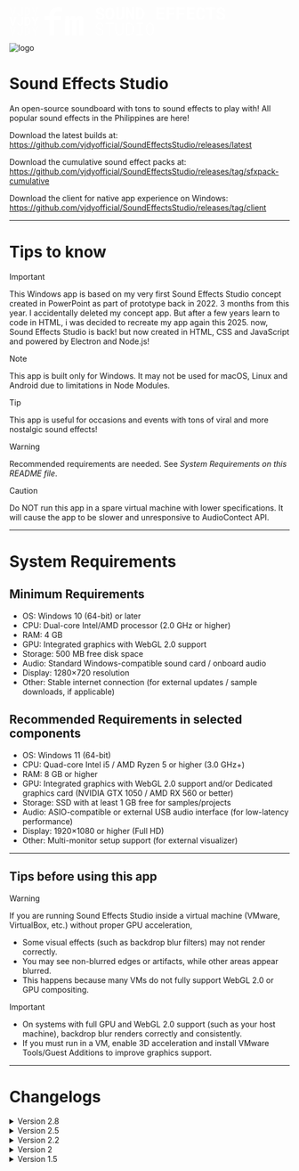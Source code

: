 <svg width="388" height="50" viewBox="0 0 388 50" fill="none" xmlns="http://www.w3.org/2000/svg">
<path d="M4.74093 32.6389L0 17.0081H3.3402L6.00158 27.2175L6.27095 28.2696L6.56187 27.2068L9.23403 17.0081H12.5742L7.82253 32.6389H4.74093Z" fill="white"/>
<path d="M21.7328 17.0081H24.7606L24.7713 27.8402C24.7642 28.5845 24.6205 29.2644 24.3403 29.8799C24.0674 30.4882 23.6903 31.0143 23.209 31.458C22.7277 31.9017 22.1602 32.2453 21.5066 32.4886C20.8601 32.7319 20.1633 32.8536 19.4162 32.8536C18.6261 32.8536 17.9078 32.7534 17.2613 32.553C16.6148 32.3526 16.0617 32.052 15.602 31.6512C15.135 31.2576 14.7723 30.7602 14.5137 30.159C14.2551 29.5578 14.1222 28.8529 14.115 28.0441H17.1535C17.1535 28.4163 17.1894 28.7419 17.2613 29.021C17.3331 29.3002 17.4409 29.5364 17.5845 29.7296C17.7713 29.9658 18.0155 30.1411 18.3172 30.2556C18.6189 30.3701 18.9853 30.4274 19.4162 30.4274C19.761 30.4274 20.0771 30.363 20.3644 30.2342C20.6518 30.0982 20.896 29.9157 21.0971 29.6866C21.2982 29.4576 21.4527 29.1857 21.5604 28.8708C21.6754 28.5487 21.7328 28.2052 21.7328 27.8402V17.0081Z" fill="white"/>
<path d="M27.5189 32.6389V17.0081H31.581C32.3065 17.0081 32.9853 17.0976 33.6175 17.2765C34.2496 17.4483 34.8243 17.6952 35.3414 18.0173C35.794 18.2821 36.1962 18.6077 36.5482 18.9942C36.9074 19.3735 37.2199 19.7886 37.4856 20.2395C37.7945 20.7906 38.0316 21.3989 38.1968 22.0645C38.3692 22.7301 38.4554 23.4386 38.4554 24.1901V25.4784C38.4554 26.2012 38.3764 26.8847 38.2183 27.5288C38.0603 28.173 37.8376 28.7634 37.5503 29.3002C37.2773 29.7797 36.9577 30.2234 36.5913 30.6314C36.225 31.0322 35.8227 31.3685 35.3845 31.6405C34.8745 31.9626 34.3106 32.2095 33.6929 32.3812C33.0823 32.553 32.4286 32.6389 31.7319 32.6389H27.5189ZM30.5682 19.4558V30.2127H31.7319C32.1054 30.2127 32.4538 30.1662 32.777 30.0731C33.1003 29.9801 33.3948 29.8441 33.6606 29.6652C33.9335 29.4791 34.1778 29.2429 34.3933 28.9566C34.6159 28.6632 34.8063 28.3232 34.9643 27.9368C35.0936 27.6004 35.1906 27.2282 35.2552 26.8203C35.3271 26.4052 35.363 25.9579 35.363 25.4784V24.1686C35.363 23.7178 35.3271 23.2919 35.2552 22.8911C35.1906 22.4832 35.0936 22.111 34.9643 21.7747C34.8063 21.3739 34.598 21.016 34.3394 20.7011C34.088 20.3862 33.7935 20.1286 33.4558 19.9282C33.1973 19.7779 32.9099 19.6634 32.5939 19.5846C32.285 19.4987 31.9474 19.4558 31.581 19.4558H30.5682Z" fill="white"/>
<path d="M46.1917 24.2116L49.2841 17.0081H52.6135L47.6786 27.2282L47.6679 32.6389H44.6509L44.6401 27.0994L39.7807 17.0081H43.0993L46.1917 24.2116Z" fill="white"/>
<path d="M4.74093 15.6308L0 0H3.3402L6.00158 10.2094L6.27095 11.2614L6.56187 10.1986L9.23403 0H12.5742L7.82253 15.6308H4.74093Z" fill="white" fill-opacity="0.5"/>
<path d="M21.7328 0H24.7606L24.7713 10.832C24.7642 11.5763 24.6205 12.2563 24.3403 12.8718C24.0674 13.4801 23.6903 14.0061 23.209 14.4499C22.7277 14.8936 22.1602 15.2371 21.5066 15.4805C20.8601 15.7238 20.1633 15.8455 19.4162 15.8455C18.6261 15.8455 17.9078 15.7453 17.2613 15.5449C16.6148 15.3445 16.0617 15.0439 15.602 14.6431C15.135 14.2495 14.7723 13.7521 14.5137 13.1509C14.2551 12.5497 14.1222 11.8447 14.115 11.036H17.1535C17.1535 11.4082 17.1894 11.7338 17.2613 12.0129C17.3331 12.292 17.4409 12.5282 17.5845 12.7215C17.7713 12.9576 18.0155 13.133 18.3172 13.2475C18.6189 13.362 18.9853 13.4193 19.4162 13.4193C19.761 13.4193 20.0771 13.3548 20.3644 13.226C20.6518 13.09 20.896 12.9075 21.0971 12.6785C21.2982 12.4495 21.4527 12.1775 21.5604 11.8626C21.6754 11.5406 21.7328 11.197 21.7328 10.832V0Z" fill="white" fill-opacity="0.5"/>
<path d="M27.5189 15.6308V0H31.581C32.3065 0 32.9853 0.0894617 33.6175 0.268385C34.2496 0.440152 34.8243 0.687066 35.3414 1.00913C35.794 1.27394 36.1962 1.59958 36.5482 1.98605C36.9074 2.36537 37.2199 2.78047 37.4856 3.23136C37.7945 3.78244 38.0316 4.39078 38.1968 5.05638C38.3692 5.72197 38.4554 6.43051 38.4554 7.18199V8.47024C38.4554 9.19309 38.3764 9.87658 38.2183 10.5207C38.0603 11.1648 37.8376 11.7553 37.5503 12.292C37.2773 12.7716 36.9577 13.2153 36.5913 13.6232C36.225 14.024 35.8227 14.3604 35.3845 14.6324C34.8745 14.9544 34.3106 15.2013 33.6929 15.3731C33.0823 15.5449 32.4286 15.6308 31.7319 15.6308H27.5189ZM30.5682 2.44767V13.2046H31.7319C32.1054 13.2046 32.4538 13.158 32.777 13.065C33.1003 12.972 33.3948 12.836 33.6606 12.657C33.9335 12.471 34.1778 12.2348 34.3933 11.9485C34.6159 11.6551 34.8063 11.3151 34.9643 10.9286C35.0936 10.5923 35.1906 10.2201 35.2552 9.81216C35.3271 9.39706 35.363 8.94975 35.363 8.47024V7.16052C35.363 6.70963 35.3271 6.28379 35.2552 5.883C35.1906 5.47506 35.0936 5.1029 34.9643 4.76652C34.8063 4.36573 34.598 4.00789 34.3394 3.69298C34.088 3.37808 33.7935 3.12043 33.4558 2.92003C33.1973 2.76974 32.9099 2.65522 32.5939 2.5765C32.285 2.49061 31.9474 2.44767 31.581 2.44767H30.5682Z" fill="white" fill-opacity="0.5"/>
<path d="M46.1917 7.20346L49.2841 0H52.6135L47.6786 10.2201L47.6679 15.6308H44.6509L44.6401 10.0913L39.7807 0H43.0993L46.1917 7.20346Z" fill="white" fill-opacity="0.5"/>
<path d="M4.74093 49.7853L0 34.1545H3.3402L6.00158 44.3639L6.27095 45.416L6.56187 44.3532L9.23403 34.1545H12.5742L7.82253 49.7853H4.74093Z" fill="white" fill-opacity="0.5"/>
<path d="M21.7328 34.1545H24.7606L24.7713 44.9866C24.7642 45.7309 24.6205 46.4108 24.3403 47.0263C24.0674 47.6346 23.6903 48.1607 23.209 48.6044C22.7277 49.0481 22.1602 49.3917 21.5066 49.635C20.8601 49.8783 20.1633 50 19.4162 50C18.6261 50 17.9078 49.8998 17.2613 49.6994C16.6148 49.499 16.0617 49.1984 15.602 48.7976C15.135 48.404 14.7723 47.9066 14.5137 47.3054C14.2551 46.7042 14.1222 45.9993 14.115 45.1905H17.1535C17.1535 45.5627 17.1894 45.8883 17.2613 46.1675C17.3331 46.4466 17.4409 46.6828 17.5845 46.876C17.7713 47.1122 18.0155 47.2875 18.3172 47.402C18.6189 47.5165 18.9853 47.5738 19.4162 47.5738C19.761 47.5738 20.0771 47.5094 20.3644 47.3806C20.6518 47.2446 20.896 47.0621 21.0971 46.833C21.2982 46.604 21.4527 46.3321 21.5604 46.0172C21.6754 45.6951 21.7328 45.3516 21.7328 44.9866V34.1545Z" fill="white" fill-opacity="0.5"/>
<path d="M27.5189 49.7853V34.1545H31.581C32.3065 34.1545 32.9853 34.244 33.6175 34.4229C34.2496 34.5947 34.8243 34.8416 35.3414 35.1637C35.794 35.4285 36.1962 35.7541 36.5482 36.1406C36.9074 36.5199 37.2199 36.935 37.4856 37.3859C37.7945 37.937 38.0316 38.5453 38.1968 39.2109C38.3692 39.8765 38.4554 40.585 38.4554 41.3365V42.6248C38.4554 43.3476 38.3764 44.0311 38.2183 44.6752C38.0603 45.3194 37.8376 45.9098 37.5503 46.4466C37.2773 46.9261 36.9577 47.3698 36.5913 47.7778C36.225 48.1786 35.8227 48.5149 35.3845 48.7869C34.8745 49.109 34.3106 49.3559 33.6929 49.5276C33.0823 49.6994 32.4286 49.7853 31.7319 49.7853H27.5189ZM30.5682 36.6022V47.3591H31.7319C32.1054 47.3591 32.4538 47.3126 32.777 47.2195C33.1003 47.1265 33.3948 46.9905 33.6606 46.8116C33.9335 46.6255 34.1778 46.3893 34.3933 46.103C34.6159 45.8096 34.8063 45.4697 34.9643 45.0832C35.0936 44.7468 35.1906 44.3746 35.2552 43.9667C35.3271 43.5516 35.363 43.1043 35.363 42.6248V41.3151C35.363 40.8642 35.3271 40.4383 35.2552 40.0375C35.1906 39.6296 35.0936 39.2574 34.9643 38.9211C34.8063 38.5203 34.598 38.1624 34.3394 37.8475C34.088 37.5326 33.7935 37.275 33.4558 37.0746C33.1973 36.9243 32.9099 36.8098 32.5939 36.731C32.285 36.6451 31.9474 36.6022 31.581 36.6022H30.5682Z" fill="white" fill-opacity="0.5"/>
<path d="M46.1917 41.358L49.2841 34.1545H52.6135L47.6786 44.3746L47.6679 49.7853H44.6509L44.6401 44.2458L39.7807 34.1545H43.0993L46.1917 41.358Z" fill="white" fill-opacity="0.5"/>
<path d="M71.8733 49.9638V22.2483H62.8896V15.7697H71.8733V13.9052C71.8733 11.6508 72.2318 9.65987 72.9488 7.93226C73.6658 6.20465 74.6886 4.75093 76.0172 3.5711C77.3457 2.39127 78.959 1.50639 80.857 0.916476C82.7549 0.305492 84.8743 0 87.2152 0C87.9533 0 88.6597 0.0316026 89.3346 0.0948079C90.0305 0.136945 90.7053 0.20015 91.3591 0.284424C92.0128 0.368697 92.6665 0.463505 93.3203 0.568847C93.9951 0.674189 94.691 0.790066 95.408 0.916476L94.8387 7.80585C94.0373 7.6373 93.1305 7.48982 92.1182 7.36341C91.106 7.237 89.9145 7.1738 88.5437 7.1738C87.0675 7.1738 85.8128 7.34235 84.7794 7.67944C83.7461 8.01653 82.9237 8.51164 82.3121 9.16476C81.7638 9.71254 81.3526 10.3867 81.0784 11.1873C80.8253 11.9879 80.6988 12.8939 80.6988 13.9052V15.7697H93.0356V22.2483H80.6988V49.9638H71.8733Z" fill="white"/>
<path d="M107.745 15.7697L107.998 19.9097C108.652 18.4349 109.548 17.2761 110.687 16.4334C111.847 15.5696 113.249 15.1377 114.894 15.1377C115.695 15.1377 116.412 15.2325 117.045 15.4221C117.677 15.6117 118.226 15.9067 118.69 16.307C119.048 16.6019 119.354 16.9601 119.607 17.3814C119.881 17.7817 120.113 18.2453 120.303 18.772C120.598 18.2663 120.925 17.8134 121.284 17.413C121.663 16.9917 122.074 16.6335 122.517 16.3386C123.066 15.9593 123.688 15.6644 124.384 15.4537C125.08 15.243 125.839 15.1377 126.661 15.1377C127.695 15.1377 128.654 15.3273 129.54 15.7065C130.447 16.0857 131.237 16.6862 131.912 17.5079C132.566 18.3506 133.072 19.4356 133.431 20.7629C133.81 22.0692 134 23.6704 134 25.5665V49.9638H125.997V25.5349C125.997 24.8818 125.923 24.3446 125.775 23.9232C125.649 23.5018 125.47 23.1647 125.238 22.9119C125.006 22.6802 124.732 22.5221 124.415 22.4379C124.12 22.3325 123.814 22.2799 123.498 22.2799C123.161 22.2799 122.855 22.322 122.581 22.4063C122.328 22.4905 122.085 22.6064 121.853 22.7539C121.663 22.9014 121.495 23.0699 121.347 23.2595C121.199 23.4281 121.073 23.6282 120.967 23.86C120.967 23.9021 120.967 23.9969 120.967 24.1444C120.967 24.2919 120.967 24.492 120.967 24.7449V49.9638H113.217V25.5033C113.217 24.8502 113.154 24.313 113.027 23.8916C112.901 23.4702 112.732 23.1437 112.521 22.9119C112.289 22.6802 112.026 22.5221 111.731 22.4379C111.435 22.3325 111.119 22.2799 110.782 22.2799C110.402 22.2799 110.065 22.3431 109.769 22.4695C109.474 22.5959 109.21 22.775 108.978 23.0067C108.81 23.1753 108.662 23.3754 108.536 23.6072C108.409 23.8389 108.293 24.0917 108.188 24.3656V49.9638H100.185V15.7697H107.745Z" fill="white"/>
<path d="M166.742 16.1108C166.742 15.729 166.673 15.3716 166.536 15.0387C166.408 14.7058 166.188 14.3925 165.874 14.0988C165.55 13.8149 165.128 13.5554 164.608 13.3204C164.098 13.0757 163.461 12.8505 162.696 12.6449C161.509 12.3218 160.464 11.9301 159.561 11.47C158.669 11.0098 157.938 10.5056 157.369 9.95728C156.8 9.40899 156.368 8.80196 156.074 8.13618C155.79 7.47041 155.647 6.74588 155.647 5.96262C155.647 5.06186 155.839 4.24433 156.221 3.51001C156.604 2.7757 157.134 2.14909 157.81 1.63017C158.487 1.11126 159.287 0.714731 160.209 0.440587C161.131 0.156653 162.132 0.0146862 163.211 0.0146862C164.329 0.0146862 165.349 0.176235 166.271 0.499332C167.203 0.82243 168.002 1.27281 168.67 1.85047C169.337 2.43792 169.856 3.13307 170.229 3.93591C170.602 4.73876 170.788 5.61994 170.788 6.57944H166.757C166.737 6.09969 166.649 5.6591 166.492 5.25768C166.345 4.85625 166.124 4.50868 165.83 4.21495C165.526 3.93102 165.148 3.71073 164.697 3.55407C164.255 3.38763 163.735 3.30441 163.137 3.30441C162.588 3.30441 162.097 3.37294 161.666 3.51001C161.244 3.63729 160.886 3.81842 160.591 4.0534C160.297 4.29818 160.072 4.587 159.915 4.91989C159.767 5.24299 159.694 5.59546 159.694 5.9773C159.694 6.37873 159.792 6.74099 159.988 7.06409C160.194 7.38718 160.488 7.67601 160.871 7.93057C161.254 8.19493 161.715 8.4348 162.254 8.6502C162.803 8.8656 163.421 9.06631 164.108 9.25234C164.844 9.45794 165.545 9.70761 166.212 10.0013C166.879 10.2951 167.492 10.6328 168.052 11.0147C168.895 11.6413 169.567 12.3707 170.067 13.2029C170.568 14.0352 170.818 14.9947 170.818 16.0814C170.818 17.0214 170.627 17.8585 170.244 18.5928C169.871 19.3173 169.351 19.9292 168.684 20.4286C168.017 20.9377 167.223 21.3244 166.301 21.5888C165.378 21.8433 164.373 21.9706 163.284 21.9706C162.215 21.9706 161.155 21.814 160.106 21.5007C159.066 21.1776 158.159 20.7076 157.384 20.0908C156.648 19.4838 156.064 18.769 155.633 17.9466C155.211 17.1242 155 16.1598 155 15.0534H159.061C159.081 15.6996 159.194 16.2528 159.4 16.7129C159.606 17.1731 159.895 17.5501 160.268 17.8438C160.631 18.1375 161.067 18.3529 161.577 18.49C162.097 18.6271 162.666 18.6956 163.284 18.6956C163.833 18.6956 164.319 18.632 164.741 18.5047C165.172 18.3774 165.535 18.2012 165.83 17.976C166.124 17.7508 166.35 17.4815 166.507 17.1682C166.663 16.8451 166.742 16.4927 166.742 16.1108Z" fill="white"/>
<path d="M188.666 12.5714C188.666 13.4918 188.583 14.368 188.416 15.2003C188.249 16.0227 188.009 16.7864 187.695 17.4913C187.362 18.1963 186.95 18.8425 186.459 19.4299C185.969 20.0174 185.409 20.5069 184.782 20.8985C184.213 21.2412 183.585 21.5056 182.898 21.6916C182.221 21.8874 181.491 21.9853 180.706 21.9853C179.872 21.9853 179.102 21.8776 178.396 21.6622C177.689 21.4468 177.047 21.1433 176.468 20.7517C175.899 20.3405 175.389 19.846 174.938 19.2684C174.487 18.6809 174.109 18.02 173.805 17.2857C173.53 16.6101 173.319 15.8758 173.172 15.0828C173.035 14.2897 172.966 13.4526 172.966 12.5714V9.45794C172.966 8.51802 173.045 7.62706 173.202 6.78505C173.368 5.94304 173.609 5.16466 173.923 4.44993C174.227 3.77437 174.594 3.16244 175.026 2.61415C175.468 2.06587 175.973 1.59591 176.542 1.20427C177.101 0.82243 177.729 0.528705 178.425 0.323097C179.122 0.11749 179.877 0.0146862 180.691 0.0146862C181.515 0.0146862 182.285 0.122385 183.001 0.337784C183.727 0.543391 184.379 0.842012 184.958 1.23364C185.537 1.6057 186.042 2.05607 186.474 2.58478C186.915 3.11348 187.293 3.69604 187.607 4.33244C187.95 5.05696 188.21 5.85002 188.387 6.71162C188.573 7.57321 188.666 8.48865 188.666 9.45794V12.5714ZM184.473 9.42857C184.473 8.88029 184.443 8.36137 184.384 7.87183C184.335 7.3725 184.252 6.91233 184.134 6.49132C183.987 5.96262 183.791 5.49266 183.546 5.08144C183.3 4.66044 183.011 4.31776 182.677 4.0534C182.413 3.85759 182.113 3.70583 181.78 3.59813C181.456 3.49043 181.093 3.43658 180.691 3.43658C180.308 3.43658 179.96 3.48554 179.646 3.58344C179.342 3.68135 179.068 3.82332 178.822 4.00935C178.489 4.28349 178.204 4.62617 177.969 5.03738C177.743 5.4486 177.567 5.92835 177.439 6.47664C177.341 6.89764 177.268 7.35781 177.219 7.85714C177.179 8.35647 177.16 8.88029 177.16 9.42857V12.5714C177.16 13.0903 177.179 13.5897 177.219 14.0694C177.258 14.5492 177.326 14.9947 177.425 15.4059C177.532 15.9248 177.689 16.3996 177.895 16.8304C178.111 17.2514 178.361 17.5941 178.646 17.8585C178.911 18.0935 179.21 18.2746 179.543 18.4019C179.887 18.5292 180.274 18.5928 180.706 18.5928C181.118 18.5928 181.495 18.534 181.839 18.4166C182.182 18.2991 182.486 18.1277 182.751 17.9025C183.085 17.6284 183.364 17.2857 183.59 16.8745C183.825 16.4535 184.012 15.9786 184.149 15.4499C184.257 15.0387 184.335 14.5883 184.384 14.0988C184.443 13.6093 184.473 13.1001 184.473 12.5714V9.42857Z" fill="white"/>
<path d="M206.088 0.308411L206.103 14.4806C206.103 15.6751 205.936 16.7374 205.602 17.6676C205.279 18.5977 204.808 19.381 204.19 20.0174C203.562 20.6636 202.797 21.1531 201.894 21.486C201.002 21.8189 199.981 21.9853 198.834 21.9853C197.755 21.9853 196.779 21.8189 195.906 21.486C195.042 21.1531 194.302 20.6684 193.684 20.032C193.066 19.3956 192.585 18.6124 192.242 17.6822C191.908 16.7423 191.741 15.6751 191.741 14.4806L191.756 0.308411H195.891L195.906 14.4806C195.915 15.1954 195.984 15.822 196.112 16.3605C196.249 16.899 196.45 17.3445 196.715 17.6969C196.96 18.02 197.259 18.2648 197.612 18.4312C197.966 18.5879 198.373 18.6662 198.834 18.6662C199.334 18.6662 199.775 18.583 200.158 18.4166C200.55 18.2403 200.874 17.9809 201.129 17.6382C201.404 17.2857 201.61 16.8451 201.747 16.3164C201.884 15.7877 201.958 15.1758 201.968 14.4806L201.983 0.308411H206.088Z" fill="white"/>
<path d="M224.039 21.6916H219.919L213.96 7.9012V21.6916H209.796V0.308411H213.96L219.875 14.0401L219.89 0.308411H224.039V21.6916Z" fill="white"/>
<path d="M227.924 21.6916V0.308411H233.471C234.462 0.308411 235.389 0.430797 236.252 0.675567C237.115 0.910547 237.9 1.24833 238.606 1.68892C239.224 2.05118 239.774 2.49666 240.254 3.02537C240.745 3.54428 241.172 4.11215 241.534 4.72897C241.956 5.48287 242.28 6.31509 242.506 7.22563C242.741 8.13618 242.859 9.10547 242.859 10.1335V11.8959C242.859 12.8847 242.751 13.8198 242.535 14.7009C242.319 15.5821 242.015 16.3899 241.623 17.1242C241.25 17.7802 240.813 18.3872 240.313 18.9453C239.813 19.4935 239.264 19.9537 238.665 20.3258C237.969 20.7664 237.199 21.1041 236.355 21.3391C235.521 21.5741 234.629 21.6916 233.677 21.6916H227.924ZM232.088 3.65688V18.3725H233.677C234.187 18.3725 234.663 18.3089 235.104 18.1816C235.546 18.0543 235.948 17.8683 236.311 17.6235C236.684 17.3689 237.017 17.0458 237.311 16.6542C237.616 16.2528 237.876 15.7877 238.091 15.259C238.268 14.7988 238.4 14.2897 238.489 13.7316C238.587 13.1638 238.636 12.5518 238.636 11.8959V10.1041C238.636 9.48732 238.587 8.90476 238.489 8.35647C238.4 7.7984 238.268 7.28927 238.091 6.82911C237.876 6.28082 237.591 5.79128 237.238 5.36048C236.895 4.92968 236.492 4.57721 236.031 4.30307C235.678 4.09746 235.286 3.94081 234.854 3.83311C234.432 3.71562 233.971 3.65688 233.471 3.65688H232.088Z" fill="white"/>
<path d="M277.393 12.3218H268.594V18.3578H278.879V21.6916H264.445V0.308411H278.835V3.67156H268.594V9.06141H277.393V12.3218Z" fill="white"/>
<path d="M295.904 12.8358H286.722V21.6916H282.572V0.308411H297.051V3.67156H286.722V9.48732H295.904V12.8358Z" fill="white"/>
<path d="M314.002 12.8358H304.82V21.6916H300.671V0.308411H315.15V3.67156H304.82V9.48732H314.002V12.8358Z" fill="white"/>
<path d="M331.689 12.3218H322.889V18.3578H333.175V21.6916H318.74V0.308411H333.131V3.67156H322.889V9.06141H331.689V12.3218Z" fill="white"/>
<path d="M351.479 14.9947C351.411 16.0717 351.175 17.0409 350.773 17.9025C350.381 18.7641 349.851 19.4984 349.184 20.1055C348.517 20.7125 347.722 21.1825 346.8 21.5154C345.878 21.8385 344.858 22 343.74 22C342.857 22 342.038 21.8874 341.282 21.6622C340.537 21.4272 339.865 21.0943 339.266 20.6636C338.717 20.2621 338.227 19.7775 337.795 19.2096C337.373 18.6417 337.015 18.0151 336.721 17.3298C336.436 16.6444 336.216 15.8905 336.059 15.0681C335.912 14.2457 335.838 13.3743 335.838 12.4539V9.57543C335.838 8.71384 335.907 7.89631 336.044 7.12283C336.181 6.33956 336.387 5.61504 336.662 4.94927C336.976 4.13663 337.388 3.41211 337.898 2.7757C338.408 2.1393 338.987 1.6008 339.634 1.16021C340.213 0.788162 340.846 0.504228 341.532 0.308411C342.229 0.102804 342.974 0 343.769 0C344.946 0 345.991 0.166444 346.903 0.499332C347.825 0.832221 348.61 1.30708 349.257 1.9239C349.905 2.54072 350.415 3.29462 350.788 4.18558C351.16 5.07655 351.396 6.08011 351.494 7.19626H347.374C347.335 6.55986 347.237 6.00178 347.08 5.52203C346.933 5.04228 346.717 4.64085 346.432 4.31776C346.138 4.00445 345.77 3.76947 345.329 3.61282C344.897 3.44637 344.377 3.36315 343.769 3.36315C343.445 3.36315 343.141 3.39742 342.857 3.46595C342.582 3.53449 342.327 3.63729 342.092 3.77437C341.689 4.00935 341.346 4.34713 341.062 4.78772C340.787 5.21851 340.566 5.72274 340.399 6.3004C340.272 6.75078 340.179 7.25011 340.12 7.7984C340.061 8.33689 340.032 8.91945 340.032 9.54606V12.4539C340.032 13.3057 340.076 14.0694 340.164 14.745C340.262 15.4108 340.409 15.9933 340.605 16.4927C340.743 16.8353 340.905 17.1389 341.091 17.4032C341.287 17.6676 341.508 17.8878 341.753 18.0641C342.018 18.2599 342.312 18.4068 342.636 18.5047C342.97 18.5928 343.337 18.6368 343.74 18.6368C344.279 18.6368 344.765 18.5683 345.196 18.4312C345.628 18.2942 345.996 18.0788 346.3 17.785C346.604 17.4913 346.844 17.1144 347.021 16.6542C347.197 16.194 347.305 15.6409 347.345 14.9947H351.479Z" fill="white"/>
<path d="M370.446 3.67156H363.839V21.6916H359.69V3.67156H353.171V0.308411H370.446V3.67156Z" fill="white"/>
<path d="M383.924 16.1108C383.924 15.729 383.855 15.3716 383.718 15.0387C383.591 14.7058 383.37 14.3925 383.056 14.0988C382.732 13.8149 382.311 13.5554 381.791 13.3204C381.281 13.0757 380.643 12.8505 379.878 12.6449C378.691 12.3218 377.646 11.9301 376.744 11.47C375.851 11.0098 375.12 10.5056 374.551 9.95728C373.982 9.40899 373.551 8.80196 373.256 8.13618C372.972 7.47041 372.83 6.74588 372.83 5.96262C372.83 5.06186 373.021 4.24433 373.403 3.51001C373.786 2.7757 374.316 2.14909 374.993 1.63017C375.669 1.11126 376.469 0.714731 377.391 0.440587C378.313 0.156653 379.314 0.0146862 380.393 0.0146862C381.511 0.0146862 382.531 0.176235 383.453 0.499332C384.385 0.82243 385.185 1.27281 385.852 1.85047C386.519 2.43792 387.039 3.13307 387.411 3.93591C387.784 4.73876 387.971 5.61994 387.971 6.57944H383.939C383.919 6.09969 383.831 5.6591 383.674 5.25768C383.527 4.85625 383.306 4.50868 383.012 4.21495C382.708 3.93102 382.33 3.71073 381.879 3.55407C381.437 3.38763 380.918 3.30441 380.319 3.30441C379.77 3.30441 379.279 3.37294 378.848 3.51001C378.426 3.63729 378.068 3.81842 377.774 4.0534C377.479 4.29818 377.254 4.587 377.097 4.91989C376.95 5.24299 376.876 5.59546 376.876 5.9773C376.876 6.37873 376.974 6.74099 377.17 7.06409C377.376 7.38718 377.671 7.67601 378.053 7.93057C378.436 8.19493 378.897 8.4348 379.436 8.6502C379.986 8.8656 380.604 9.06631 381.29 9.25234C382.026 9.45794 382.727 9.70761 383.394 10.0013C384.061 10.2951 384.675 10.6328 385.234 11.0147C386.077 11.6413 386.749 12.3707 387.25 13.2029C387.75 14.0352 388 14.9947 388 16.0814C388 17.0214 387.809 17.8585 387.426 18.5928C387.053 19.3173 386.533 19.9292 385.866 20.4286C385.199 20.9377 384.405 21.3244 383.483 21.5888C382.561 21.8433 381.555 21.9706 380.466 21.9706C379.397 21.9706 378.338 21.814 377.288 21.5007C376.248 21.1776 375.341 20.7076 374.566 20.0908C373.83 19.4838 373.247 18.769 372.815 17.9466C372.393 17.1242 372.182 16.1598 372.182 15.0534H376.243C376.263 15.6996 376.376 16.2528 376.582 16.7129C376.788 17.1731 377.077 17.5501 377.45 17.8438C377.813 18.1375 378.249 18.3529 378.759 18.49C379.279 18.6271 379.848 18.6956 380.466 18.6956C381.016 18.6956 381.501 18.632 381.923 18.5047C382.355 18.3774 382.718 18.2012 383.012 17.976C383.306 17.7508 383.532 17.4815 383.689 17.1682C383.846 16.8451 383.924 16.4927 383.924 16.1108Z" fill="white"/>
<path d="M167.586 44.4412C167.596 43.6863 167.429 43.049 167.085 42.5294C166.75 42 166.322 41.5539 165.801 41.1912C165.27 40.8382 164.685 40.5392 164.045 40.2941C163.406 40.049 162.786 39.8333 162.186 39.6471C161.468 39.4216 160.73 39.152 159.973 38.8382C159.215 38.5245 158.531 38.1471 157.922 37.7059C157.253 37.2255 156.707 36.652 156.284 35.9853C155.861 35.3186 155.644 34.5 155.634 33.5294C155.634 32.6373 155.831 31.848 156.225 31.1618C156.628 30.4657 157.149 29.8824 157.789 29.4118C158.428 28.951 159.151 28.6029 159.958 28.3676C160.764 28.1225 161.576 28 162.392 28C163.307 28 164.173 28.152 164.989 28.4559C165.816 28.75 166.539 29.1667 167.159 29.7059C167.788 30.2451 168.29 30.902 168.664 31.6765C169.037 32.4412 169.239 33.2941 169.269 34.2353H167.483C167.404 33.5392 167.232 32.9069 166.967 32.3382C166.701 31.7598 166.347 31.2647 165.904 30.8529C165.471 30.4412 164.955 30.1225 164.355 29.8971C163.765 29.6716 163.111 29.5588 162.392 29.5588C161.792 29.5588 161.197 29.6422 160.607 29.8088C160.017 29.9657 159.491 30.2059 159.028 30.5294C158.556 30.8627 158.172 31.2745 157.877 31.7647C157.592 32.2549 157.449 32.8333 157.449 33.5C157.449 34.2157 157.617 34.8235 157.951 35.3235C158.286 35.8137 158.713 36.2304 159.235 36.5735C159.746 36.9167 160.317 37.2059 160.946 37.4412C161.576 37.6667 162.176 37.8676 162.747 38.0441C163.524 38.2794 164.306 38.5686 165.093 38.9118C165.89 39.2451 166.617 39.6618 167.277 40.1618C167.906 40.652 168.418 41.25 168.811 41.9559C169.214 42.652 169.416 43.4706 169.416 44.4118C169.416 45.3529 169.21 46.1716 168.796 46.8676C168.393 47.5637 167.867 48.1422 167.218 48.6029C166.568 49.0735 165.831 49.4265 165.004 49.6618C164.178 49.8873 163.342 50 162.496 50C161.492 50 160.514 49.8431 159.559 49.5294C158.615 49.2059 157.794 48.7353 157.095 48.1176C156.466 47.5882 155.969 46.9559 155.605 46.2206C155.241 45.4853 155.039 44.6618 155 43.75H156.785C156.874 44.5147 157.076 45.1912 157.39 45.7794C157.715 46.3578 158.133 46.848 158.645 47.25C159.146 47.652 159.722 47.9559 160.371 48.1618C161.03 48.3578 161.738 48.4559 162.496 48.4559C163.125 48.4559 163.745 48.3775 164.355 48.2206C164.965 48.0637 165.506 47.8186 165.978 47.4853C166.46 47.1618 166.849 46.75 167.144 46.25C167.439 45.7402 167.586 45.1373 167.586 44.4412Z" fill="white"/>
<path d="M187.934 29.8529H181.088V49.7059H179.361L179.376 29.8529H172.515V28.2941H187.934V29.8529Z" fill="white"/>
<path d="M205.08 28.2941L205.095 42.8088C205.095 43.7794 204.933 44.701 204.608 45.5735C204.283 46.4363 203.826 47.1961 203.236 47.8529C202.645 48.5098 201.937 49.0343 201.111 49.4265C200.294 49.8088 199.375 50 198.352 50C197.319 50 196.389 49.8088 195.563 49.4265C194.737 49.0441 194.033 48.5196 193.453 47.8529C192.872 47.2059 192.42 46.4461 192.095 45.5735C191.78 44.701 191.618 43.7794 191.608 42.8088L191.623 28.2941H193.29L193.335 42.8088C193.345 43.5441 193.463 44.25 193.689 44.9265C193.915 45.6029 194.24 46.201 194.663 46.7206C195.086 47.25 195.607 47.6716 196.227 47.9853C196.847 48.299 197.555 48.4559 198.352 48.4559C199.148 48.4559 199.852 48.299 200.462 47.9853C201.081 47.6716 201.603 47.25 202.026 46.7206C202.449 46.201 202.768 45.6029 202.985 44.9265C203.211 44.2402 203.334 43.5343 203.354 42.8088L203.383 28.2941H205.08Z" fill="white"/>
<path d="M210.053 49.7059V28.2941H215.232C216.068 28.3137 216.85 28.4265 217.578 28.6324C218.316 28.8382 218.99 29.1225 219.599 29.4853C220.337 29.9069 220.987 30.4314 221.547 31.0588C222.108 31.6765 222.57 32.3725 222.934 33.1471C223.269 33.8529 223.524 34.6127 223.702 35.4265C223.888 36.2304 223.987 37.0735 223.997 37.9559V40.0588C223.997 40.9118 223.908 41.7402 223.731 42.5441C223.554 43.348 223.298 44.098 222.964 44.7941C222.629 45.5 222.211 46.152 221.71 46.75C221.218 47.348 220.657 47.8578 220.027 48.2794C219.378 48.7206 218.65 49.0637 217.844 49.3088C217.037 49.5539 216.166 49.6863 215.232 49.7059H210.053ZM211.809 29.8088V48.2059H215.232C216.009 48.1863 216.722 48.0735 217.371 47.8676C218.021 47.652 218.601 47.3578 219.113 46.9853C219.644 46.6127 220.111 46.1618 220.514 45.6324C220.918 45.1029 221.247 44.5196 221.503 43.8824C221.739 43.3039 221.916 42.6912 222.034 42.0441C222.162 41.3971 222.231 40.7353 222.241 40.0588V37.9118C222.231 37.2255 222.157 36.5539 222.019 35.8971C221.892 35.2402 221.705 34.6176 221.459 34.0294C221.154 33.3137 220.755 32.6618 220.263 32.0735C219.772 31.4755 219.186 30.9951 218.508 30.6324C218.055 30.3775 217.553 30.1814 217.003 30.0441C216.452 29.8971 215.861 29.8186 215.232 29.8088H211.809Z" fill="white"/>
<path d="M228.423 28.2941H240.862V29.8824H235.476V48.1324H240.862V49.7059H228.423V48.1324H233.647V29.8824H228.423V28.2941Z" fill="white"/>
<path d="M260 40.4265C259.99 41.152 259.926 41.8971 259.808 42.6618C259.69 43.4167 259.508 44.1471 259.262 44.8529C259.016 45.5686 258.702 46.2402 258.318 46.8676C257.934 47.4853 257.477 48.0245 256.946 48.4853C256.414 48.9559 255.805 49.3284 255.116 49.6029C254.427 49.8676 253.66 50 252.814 50C251.958 50 251.186 49.8676 250.497 49.6029C249.809 49.3284 249.199 48.9559 248.668 48.4853C248.137 48.0245 247.674 47.4804 247.281 46.8529C246.897 46.2255 246.582 45.5588 246.336 44.8529C246.081 44.1373 245.889 43.402 245.761 42.6471C245.633 41.8922 245.564 41.152 245.554 40.4265V37.5882C245.564 36.8627 245.628 36.1225 245.746 35.3676C245.874 34.6029 246.066 33.8676 246.322 33.1618C246.568 32.4461 246.882 31.7794 247.266 31.1618C247.65 30.5343 248.107 29.9804 248.638 29.5C249.169 29.0392 249.779 28.6765 250.468 28.4118C251.157 28.1373 251.929 28 252.785 28C253.631 28 254.398 28.1373 255.086 28.4118C255.775 28.6765 256.39 29.0392 256.931 29.5C257.462 29.9706 257.919 30.5196 258.303 31.1471C258.687 31.7745 259.006 32.4412 259.262 33.1471C259.508 33.8627 259.69 34.6029 259.808 35.3676C259.926 36.1225 259.99 36.8627 260 37.5882V40.4265ZM258.274 37.5588C258.264 36.9902 258.22 36.402 258.141 35.7941C258.062 35.1863 257.934 34.5833 257.757 33.9853C257.58 33.4069 257.349 32.8529 257.064 32.3235C256.788 31.7843 256.449 31.3137 256.046 30.9118C255.642 30.5098 255.17 30.1912 254.629 29.9559C254.088 29.7206 253.473 29.6029 252.785 29.6029C252.086 29.6029 251.466 29.7255 250.925 29.9706C250.394 30.2059 249.927 30.5196 249.524 30.9118C249.12 31.3235 248.776 31.7941 248.491 32.3235C248.215 32.8529 247.994 33.4118 247.827 34C247.65 34.598 247.517 35.201 247.428 35.8088C247.35 36.4167 247.305 37 247.296 37.5588V40.4265C247.305 40.9853 247.35 41.5735 247.428 42.1912C247.517 42.799 247.65 43.3971 247.827 43.9853C248.004 44.5833 248.23 45.152 248.505 45.6912C248.791 46.2206 249.135 46.6863 249.538 47.0882C249.942 47.4902 250.414 47.8137 250.955 48.0588C251.496 48.2941 252.116 48.4118 252.814 48.4118C253.503 48.4118 254.117 48.2941 254.659 48.0588C255.2 47.8137 255.672 47.4902 256.075 47.0882C256.478 46.6863 256.818 46.2206 257.093 45.6912C257.369 45.152 257.595 44.5882 257.772 44C257.949 43.4118 258.072 42.8137 258.141 42.2059C258.22 41.5882 258.264 40.9951 258.274 40.4265V37.5588Z" fill="white"/>
</svg>

![logo](https://github.com/user-attachments/assets/1f1a4b04-396b-4c8a-8fb5-f7ed48d0c471)

# Sound Effects Studio
An open-source soundboard with tons to sound effects to play with! All popular sound effects in the Philippines are here!

Download the latest builds at: https://github.com/vjdyofficial/SoundEffectsStudio/releases/latest

Download the cumulative sound effect packs at: https://github.com/vjdyofficial/SoundEffectsStudio/releases/tag/sfxpack-cumulative

Download the client for native app experience on Windows: https://github.com/vjdyofficial/SoundEffectsStudio/releases/tag/client

<hr>

# Tips to know

> [!IMPORTANT]
> This Windows app is based on my very first Sound Effects Studio concept created in PowerPoint as part of prototype back in 2022. 3 months from this year. I accidentally deleted my concept app. But after a few years learn to code in HTML, i was decided to recreate my app again this 2025. now, Sound Effects Studio is back! but now created in HTML, CSS and JavaScript and powered by Electron and Node.js!

> [!NOTE]
> This app is built only for Windows. It may not be used for macOS, Linux and Android due to limitations in Node Modules.

> [!TIP]
> This app is useful for occasions and events with tons of viral and more nostalgic sound effects!

> [!WARNING]
> Recommended requirements are needed. See _System Requirements on this README file_.

> [!CAUTION]
> Do NOT run this app in a spare virtual machine with lower specifications. It will cause the app to be slower and unresponsive to AudioContect API.

<hr>

# System Requirements

## Minimum Requirements
- OS: Windows 10 (64-bit) or later
- CPU: Dual-core Intel/AMD processor (2.0 GHz or higher)
- RAM: 4 GB
- GPU: Integrated graphics with WebGL 2.0 support
- Storage: 500 MB free disk space
- Audio: Standard Windows-compatible sound card / onboard audio
- Display: 1280×720 resolution
- Other: Stable internet connection (for external updates / sample downloads, if applicable)

## Recommended Requirements in selected components
- OS: Windows 11 (64-bit)
- CPU: Quad-core Intel i5 / AMD Ryzen 5 or higher (3.0 GHz+)
- RAM: 8 GB or higher
- GPU: Integrated graphics with WebGL 2.0 support and/or Dedicated graphics card (NVIDIA GTX 1050 / AMD RX 560 or better)
- Storage: SSD with at least 1 GB free for samples/projects
- Audio: ASIO-compatible or external USB audio interface (for low-latency performance)
- Display: 1920×1080 or higher (Full HD)
- Other: Multi-monitor setup support (for external visualizer)

<hr>

## Tips before using this app

> [!WARNING]
> If you are running Sound Effects Studio inside a virtual machine (VMware, VirtualBox, etc.) without proper GPU acceleration,
> - Some visual effects (such as backdrop blur filters) may not render correctly.
> - You may see non-blurred edges or artifacts, while other areas appear blurred.
> - This happens because many VMs do not fully support WebGL 2.0 or GPU compositing.

> [!IMPORTANT]
> - On systems with full GPU and WebGL 2.0 support (such as your host machine), backdrop blur renders correctly and consistently.
> - If you must run in a VM, enable 3D acceleration and install VMware Tools/Guest Additions to improve graphics support.

<hr>

# Changelogs
<details name="accordion">
<summary>Version 2.8</summary>
  
  <strong>NEW CHANGES</strong>
  
  - Fixed issue on AudioContext which uses more CPU if sound elements are not disconnected. (this was related to choppy audio)
  - Redesigned VU Meter Graphic and New UI Changes on VU Meter
  - More options are now categorized.
  - 3 Window-Related Buttons are now using Segoe Fluent Icons as the icon strapper.

<hr>

  <strong>NEW FEATURES</strong>
  
  - Added _Cumulative Sound Effect Pack Info_ which you can now install pack directly to the app and see the number of samples preloaded.
  - Added _No Content available_ error screen if the buttons are empty.
  - Added _Performance Mode_ to reduce the app resources (useful if the app is lagging)
  - Added Inactive Title Bar styling which is now same as what Windows Apps do.
  - Added M3 Expressive Inspired animation to buttons (certain buttons)
</details>

<details name="accordion">
<summary>Version 2.5</summary>
  
  <strong>NEW CHANGES</strong>
  
  - Fixed issue on App not initialised if the audio devices are empty.
  - Fixed UI Layout For Volume Controls.
  - On Clicking Close Button, instead of first Close the entire app, it will now close first the dialogs if open.
  - Updated Battery Indicator.
  - The use of WebAudioAPI AudioContext is now only one code due to high CPU usage.
  - System UI Font now changed to Use Source Sans Font.
  - Some Input Type Range with the connection of Stylesheet Class `monosource_range` and `monosource_knob` will now update every Request Animation Frame instance.

<hr>

  <strong>NEW FEATURES</strong>
  
  - Added External Visualiser and VU Meter for happy experience!
  - Added Audio Test on Settings to test audio first before the event.
  - Added Hide Offensive Sound Effects option in Settings to prevent sound effects with offensive things from showing during event.
  - Added Sound Settings and Volume Mixer option in More Options to open Windows Settings related to it. Pressing Shift key while clicking them will open the legacy Windows Settings related to it.
</details>

<details name="accordion">
<summary>Version 2.2</summary>
  
  - Added new visualizer and peak monitor <br>
  - Some dialogs now have close animation <br>
  - Added System Volume for controlling it easier (powered by loudness) <br>
  - Added a new Settings (can now customize the app's settings) <br>
  - Fixed `Alt + F4` not working <br>
  - The About Screen is now redesigned same as it shown on my Android App.
  - The categorization is now added for easy access to Sound Effects in categorized way.
</details>

<details name="accordion">
<summary>Version 2</summary>
  
  - Added the Windows native 3 buttons <br>
  - Disabled title bar for custom styling <br>
  - Fixed issues to container in the app list <br>
  - Added the new Splash Screen <br>
  - SFX folder will remove for save space (downloading SFX Pack is now required) <br>
  - New UI Changes
</details>

<details name="accordion">
<summary>Version 1.5</summary>
  
  - Initial Release!
</details>

